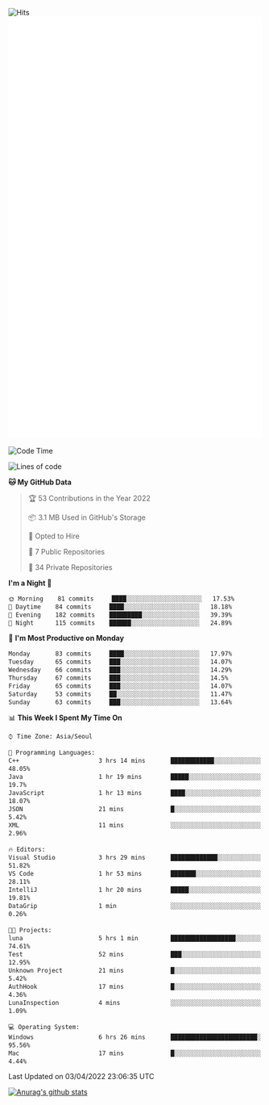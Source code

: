 ![Hits](https://hits.seeyoufarm.com/api/count/incr/badge.svg?url=https%3A%2F%2Fgithub.com%2Fkokose1234&count_bg=%2379C83D&title_bg=%23555555&icon=apple.svg&icon_color=%23E7E7E7&title=hits&edge_flat=false)
<br/>
![Metrics](https://github.com/kokose1234/kokose1234/blob/main/github-metrics.svg)

<!--START_SECTION:waka-->
![Code Time](http://img.shields.io/badge/Code%20Time-613%20hrs%2028%20mins-blue)

![Lines of code](https://img.shields.io/badge/From%20Hello%20World%20I%27ve%20Written-2%20Million%20lines%20of%20code-blue)

**🐱 My GitHub Data** 

> 🏆 53 Contributions in the Year 2022
 > 
> 📦 3.1 MB Used in GitHub's Storage 
 > 
> 💼 Opted to Hire
 > 
> 📜 7 Public Repositories 
 > 
> 🔑 34 Private Repositories  
 > 
**I'm a Night 🦉** 

```text
🌞 Morning    81 commits     ████░░░░░░░░░░░░░░░░░░░░░   17.53% 
🌆 Daytime    84 commits     ████░░░░░░░░░░░░░░░░░░░░░   18.18% 
🌃 Evening    182 commits    █████████░░░░░░░░░░░░░░░░   39.39% 
🌙 Night      115 commits    ██████░░░░░░░░░░░░░░░░░░░   24.89%

```
📅 **I'm Most Productive on Monday** 

```text
Monday       83 commits     ████░░░░░░░░░░░░░░░░░░░░░   17.97% 
Tuesday      65 commits     ███░░░░░░░░░░░░░░░░░░░░░░   14.07% 
Wednesday    66 commits     ███░░░░░░░░░░░░░░░░░░░░░░   14.29% 
Thursday     67 commits     ███░░░░░░░░░░░░░░░░░░░░░░   14.5% 
Friday       65 commits     ███░░░░░░░░░░░░░░░░░░░░░░   14.07% 
Saturday     53 commits     ██░░░░░░░░░░░░░░░░░░░░░░░   11.47% 
Sunday       63 commits     ███░░░░░░░░░░░░░░░░░░░░░░   13.64%

```


📊 **This Week I Spent My Time On** 

```text
⌚︎ Time Zone: Asia/Seoul

💬 Programming Languages: 
C++                      3 hrs 14 mins       ████████████░░░░░░░░░░░░░   48.05% 
Java                     1 hr 19 mins        █████░░░░░░░░░░░░░░░░░░░░   19.7% 
JavaScript               1 hr 13 mins        ████░░░░░░░░░░░░░░░░░░░░░   18.07% 
JSON                     21 mins             █░░░░░░░░░░░░░░░░░░░░░░░░   5.42% 
XML                      11 mins             ░░░░░░░░░░░░░░░░░░░░░░░░░   2.96%

🔥 Editors: 
Visual Studio            3 hrs 29 mins       █████████████░░░░░░░░░░░░   51.82% 
VS Code                  1 hr 53 mins        ███████░░░░░░░░░░░░░░░░░░   28.11% 
IntelliJ                 1 hr 20 mins        █████░░░░░░░░░░░░░░░░░░░░   19.81% 
DataGrip                 1 min               ░░░░░░░░░░░░░░░░░░░░░░░░░   0.26%

🐱‍💻 Projects: 
luna                     5 hrs 1 min         ██████████████████░░░░░░░   74.61% 
Test                     52 mins             ███░░░░░░░░░░░░░░░░░░░░░░   12.95% 
Unknown Project          21 mins             █░░░░░░░░░░░░░░░░░░░░░░░░   5.42% 
AuthHook                 17 mins             █░░░░░░░░░░░░░░░░░░░░░░░░   4.36% 
LunaInspection           4 mins              ░░░░░░░░░░░░░░░░░░░░░░░░░   1.09%

💻 Operating System: 
Windows                  6 hrs 26 mins       ████████████████████████░   95.56% 
Mac                      17 mins             █░░░░░░░░░░░░░░░░░░░░░░░░   4.44%

```


 Last Updated on 03/04/2022 23:06:35 UTC
<!--END_SECTION:waka-->

[![Anurag's github stats](https://github-readme-stats.vercel.app/api?username=kokose1234&theme=dracula)](https://github.com/anuraghazra/github-readme-stats)



	
